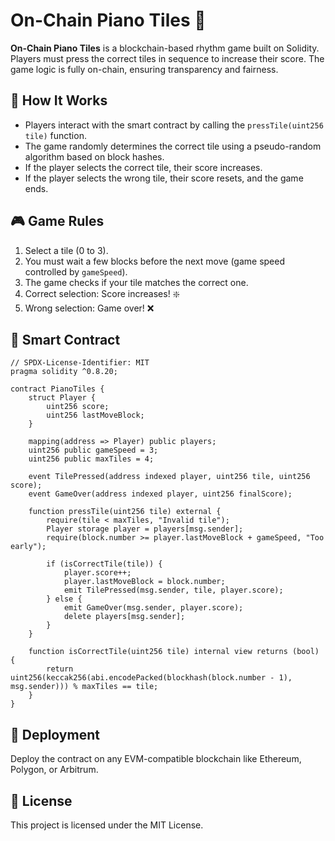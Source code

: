 # On-Chain Piano Tiles 🎵

**On-Chain Piano Tiles** is a blockchain-based rhythm game built on Solidity. Players must press the correct tiles in sequence to increase their score. The game logic is fully on-chain, ensuring transparency and fairness.

## 🚀 How It Works
- Players interact with the smart contract by calling the `pressTile(uint256 tile)` function.
- The game randomly determines the correct tile using a pseudo-random algorithm based on block hashes.
- If the player selects the correct tile, their score increases.
- If the player selects the wrong tile, their score resets, and the game ends.

## 🎮 Game Rules
1. Select a tile (0 to 3).
2. You must wait a few blocks before the next move (game speed controlled by `gameSpeed`).
3. The game checks if your tile matches the correct one.
4. Correct selection: Score increases! ❇️ 
5. Wrong selection: Game over! ❌

## 📜 Smart Contract 
```solidity
// SPDX-License-Identifier: MIT
pragma solidity ^0.8.20;

contract PianoTiles {
    struct Player {
        uint256 score;
        uint256 lastMoveBlock;
    }

    mapping(address => Player) public players;
    uint256 public gameSpeed = 3;
    uint256 public maxTiles = 4;

    event TilePressed(address indexed player, uint256 tile, uint256 score);
    event GameOver(address indexed player, uint256 finalScore);

    function pressTile(uint256 tile) external {
        require(tile < maxTiles, "Invalid tile");
        Player storage player = players[msg.sender];
        require(block.number >= player.lastMoveBlock + gameSpeed, "Too early");
        
        if (isCorrectTile(tile)) {
            player.score++;
            player.lastMoveBlock = block.number;
            emit TilePressed(msg.sender, tile, player.score);
        } else {
            emit GameOver(msg.sender, player.score);
            delete players[msg.sender];
        }
    }

    function isCorrectTile(uint256 tile) internal view returns (bool) {
        return uint256(keccak256(abi.encodePacked(blockhash(block.number - 1), msg.sender))) % maxTiles == tile;
    }
}
```

## 🔧 Deployment
Deploy the contract on any EVM-compatible blockchain like Ethereum, Polygon, or Arbitrum.

## 📜 License
This project is licensed under the MIT License.

